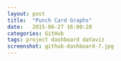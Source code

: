 ```yaml
---
layout: post
title:  "Punch Card Graphs"
date:   2015-06-27 16:00:20
categories: GitHub
tags: project dashboard dataviz
screenshot: github-dashboard-7.jpg
---
```

